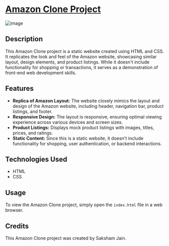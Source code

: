 # [Amazon Clone Project](https://sakshamjain98.github.io/Amazon_Clone/)
![image](https://github.com/Sakshamjain98/Amazon_Clone/assets/137368917/87916156-382e-4f1a-b6c9-d186dbee78d2)

## Description

This Amazon Clone project is a static website created using HTML and CSS. It replicates the look and feel of the Amazon website, showcasing similar layout, design elements, and product listings. While it doesn't include functionality for shopping or transactions, it serves as a demonstration of front-end web development skills.

## Features

- **Replica of Amazon Layout:** The website closely mimics the layout and design of the Amazon website, including header, navigation bar, product listings, and footer.
- **Responsive Design:** The layout is responsive, ensuring optimal viewing experience across various devices and screen sizes.
- **Product Listings:** Displays mock product listings with images, titles, prices, and ratings.
- **Static Content:** Since this is a static website, it doesn't include functionality for shopping, user authentication, or backend interactions.

## Technologies Used

- HTML
- CSS

## Usage

To view the Amazon Clone project, simply open the `index.html` file in a web browser.

## Credits

This Amazon Clone project was created by Saksham Jain.

